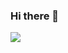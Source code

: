 ### Hi there 👋
![](https://www.hubplural.com/wp-content/uploads/2019/12/jim-carey-cafe-computador.gif)
